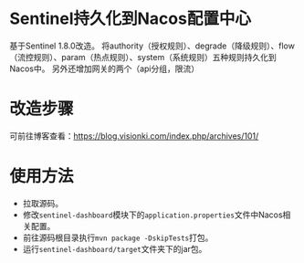 # Sentinel持久化到Nacos配置中心
基于Sentinel 1.8.0改造。
将authority（授权规则）、degrade（降级规则）、flow（流控规则）、param（热点规则）、system（系统规则）五种规则持久化到Nacos中。
另外还增加网关的两个（api分组，限流）

# 改造步骤
可前往博客查看：https://blog.visionki.com/index.php/archives/101/

# 使用方法
- 拉取源码。
- 修改`sentinel-dashboard`模块下的`application.properties`文件中Nacos相关配置。
- 前往源码根目录执行`mvn package -DskipTests`打包。
- 运行`sentinel-dashboard/target`文件夹下的jar包。